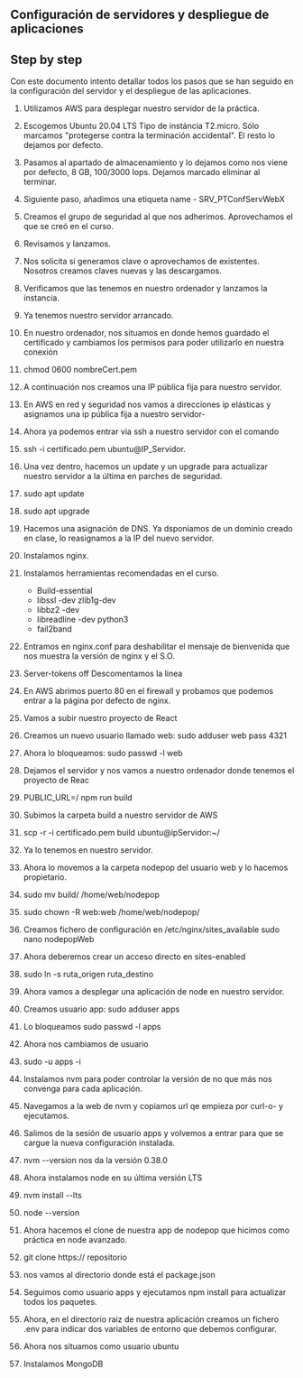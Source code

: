 ## Configuración de servidores y despliegue de aplicaciones

## Step by step

Con este documento intento detallar todos los pasos que se han seguido en la configuración del servidor y el despliegue de las aplicaciones.


1. Utilizamos AWS para desplegar nuestro servidor de la práctica.
2. Escogemos Ubuntu 20.04 LTS Tipo de instáncia T2.micro. Sólo marcamos "protegerse contra la terminación accidental". El resto lo dejamos por defecto.
3. Pasamos al apartado de almacenamiento y lo dejamos como nos viene por defecto, 8 GB, 100/3000 Iops. Dejamos marcado eliminar al terminar.
4. Siguiente paso, añadimos una etiqueta name - SRV_PTConfServWebX
5. Creamos el grupo de seguridad al que nos adherimos. Aprovechamos el que se creó en el curso.
6. Revisamos y lanzamos.
7. Nos solicita si generamos clave o aprovechamos de existentes. Nosotros creamos claves nuevas y las descargamos.
8. Verificamos que las tenemos en nuestro ordenador y lanzamos la instancia.
9. Ya tenemos nuestro servidor arrancado.
10. En nuestro ordenador, nos situamos en donde hemos guardado el certificado y cambiamos los permisos para poder utilizarlo en nuestra conexión
11. chmod 0600 nombreCert.pem
12. A continuación nos creamos una IP pública fija para nuestro servidor.
13. En AWS en red y seguridad nos vamos a direcciones ip elásticas y asignamos una ip pública fija a nuestro servidor-
14. Ahora ya podemos entrar via ssh a nuestro servidor con el comando
15. ssh -i certificado.pem ubuntu@IP_Servidor.
16. Una vez dentro, hacemos un update y un upgrade para actualizar nuestro servidor a la última en parches de seguridad.
17. sudo apt update
18. sudo apt upgrade
19. Hacemos una asignación de DNS. Ya dsponíamos de un dominio creado en clase, lo reasignamos a la IP del nuevo servidor.
20. Instalamos nginx.
21. Instalamos herramientas recomendadas en el curso.
	- Build-essential
	- libssl -dev zlib1g-dev
	- libbz2 -dev
	- libreadline -dev python3
	- fail2band
	
22. Entramos en nginx.conf para deshabilitar el mensaje de bienvenida que nos muestra la versión de nginx y el S.O.
23. Server-tokens off Descomentamos la linea
24. En AWS abrimos puerto 80 en el firewall y probamos que podemos entrar a la página por defecto de nginx.
25. Vamos a subir nuestro proyecto de React
26. Creamos un nuevo usuario llamado web: sudo adduser web pass 4321
27. Ahora lo bloqueamos: sudo passwd -l web
28. Dejamos el servidor y nos vamos a nuestro ordenador donde tenemos el proyecto de Reac
29. PUBLIC_URL=/ npm run build
30. Subimos la carpeta build a nuestro servidor de AWS
31. scp -r -i certificado.pem build ubuntu@ipServidor:~/
32. Ya lo tenemos en nuestro servidor.
33. Ahora lo movemos a la carpeta nodepop del usuario web y lo hacemos propietario.
34. sudo mv build/ /home/web/nodepop
35. sudo chown -R web:web /home/web/nodepop/
36. Creamos fichero de configuración en /etc/nginx/sites_available sudo nano nodepopWeb
37. Ahora deberemos crear un acceso directo en sites-enabled
38. sudo ln -s ruta_origen ruta_destino
39. Ahora vamos a desplegar una aplicación de node en nuestro servidor.
40. Creamos usuario app: sudo adduser apps
41. Lo bloqueamos sudo passwd -l apps
42. Ahora nos cambiamos de usuario
43. sudo -u apps -i
44. Instalamos nvm para poder controlar la versión de no que más nos convenga para cada aplicación.
45. Navegamos a la web de nvm y copiamos url qe empieza por curl-o- y ejecutamos.
46. Salimos de la sesión de usuario apps y volvemos a entrar para que se cargue la nueva configuración instalada.
47. nvm --version nos da la versión 0.38.0
48. Ahora instalamos node en su última versión LTS
49. nvm install --lts
50. node --version 
51. Ahora hacemos el clone de nuestra app de nodepop que hicimos como práctica en node avanzado.
52. git clone https:// repositorio
53. nos vamos al directorio donde está el package.json 
54. Seguimos como usuario apps y ejecutamos npm install para actualizar todos los paquetes.
55. Ahora, en el directorio raiz de nuestra aplicación creamos un fichero .env para indicar dos variables de entorno que debemos configurar.
56. Ahora nos situamos como usuario ubuntu
57. Instalamos MongoDB